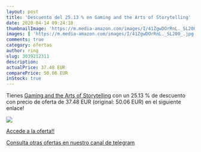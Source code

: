 ```yaml
---
layout: post
title: 'Descuento del 25.13 % en Gaming and the Arts of Storytelling'
date: 2020-04-14 09:24:18
thumbnailImage: 'https://m.media-amazon.com/images/I/41ZgwDOrRnL._SL200_.jpg'
images: [ 'https://m.media-amazon.com/images/I/41ZgwDOrRnL._SL200_.jpg' ]
comments: true
category: ofertas
author: ring
slug: 3039212311
description:
actualPrice: 37.48 EUR
comparePrice: 50.06 EUR
inStock: true
---
```


Tienes [Gaming and the Arts of Storytelling](https://www.amazon.es/dp/3039212311/?tag=redken-21) con un 25.13 % de descuento con precio de oferta de 37.48 EUR (original: 50.06 EUR) en el siguiente enlace!

[![](https://m.media-amazon.com/images/I/41ZgwDOrRnL._SL200_.jpg)](https://www.amazon.es/dp/3039212311/?tag=redken-21)

[Accede a la oferta!!](https://www.amazon.es/dp/3039212311/?tag=redken-21)

[Consulta otras ofertas en nuestro canal de telegram](https://t.me/s/ofertas25)
